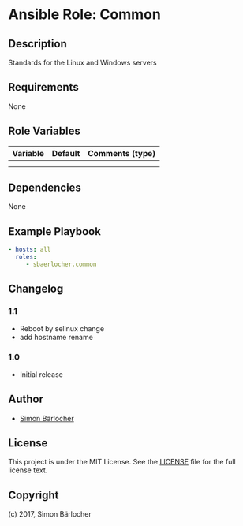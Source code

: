 # Ansible Role: Common

## Description

Standards for the Linux and Windows servers

## Requirements

None

## Role Variables

| Variable             | Default     | Comments (type)                                   |
| :---                 | :---        | :---                                              |
| | | |
| | | |

## Dependencies

None

## Example Playbook

```yml
- hosts: all
  roles:
     - sbaerlocher.common
```

## Changelog

### 1.1

* Reboot by selinux change
* add hostname rename

### 1.0

* Initial release

## Author

* [Simon Bärlocher](https://sbaerlocher.ch)
 
## License

This project is under the MIT License. See the [LICENSE](https://sbaerlo.ch/licence) file for the full license text.

## Copyright

(c) 2017, Simon Bärlocher